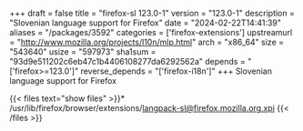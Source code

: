 +++
draft = false
title = "firefox-sl 123.0-1"
version = "123.0-1"
description = "Slovenian language support for Firefox"
date = "2024-02-22T14:41:39"
aliases = "/packages/3592"
categories = ['firefox-extensions']
upstreamurl = "http://www.mozilla.org/projects/l10n/mlp.html"
arch = "x86_64"
size = "543640"
usize = "597973"
sha1sum = "93d9e511202c6eb47c1b4406108277da6292562a"
depends = "['firefox>=123.0']"
reverse_depends = "['firefox-i18n']"
+++
Slovenian language support for Firefox

{{< files text="show files" >}}* /usr/lib/firefox/browser/extensions/langpack-sl@firefox.mozilla.org.xpi
{{< /files >}}